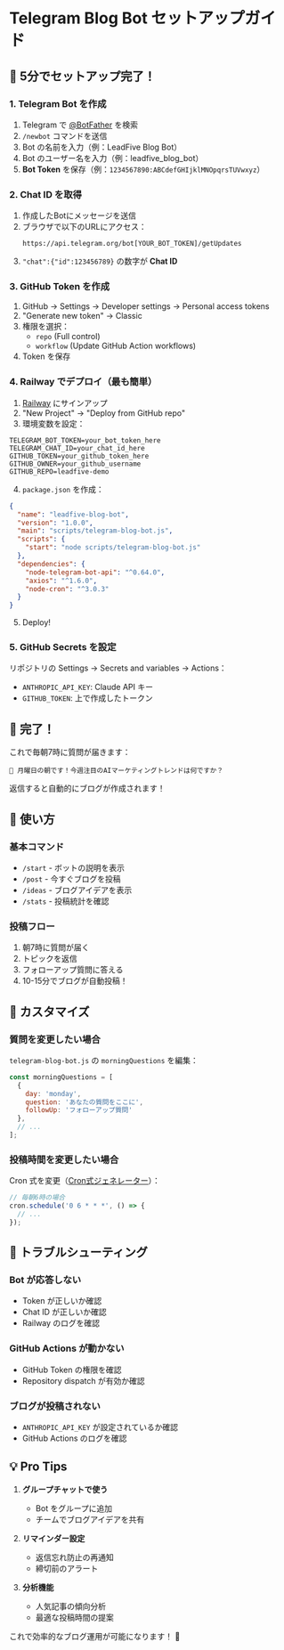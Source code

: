 # Telegram Blog Bot セットアップガイド

## 🚀 5分でセットアップ完了！

### 1. Telegram Bot を作成

1. Telegram で [@BotFather](https://t.me/botfather) を検索
2. `/newbot` コマンドを送信
3. Bot の名前を入力（例：LeadFive Blog Bot）
4. Bot のユーザー名を入力（例：leadfive_blog_bot）
5. **Bot Token** を保存（例：`1234567890:ABCdefGHIjklMNOpqrsTUVwxyz`）

### 2. Chat ID を取得

1. 作成したBotにメッセージを送信
2. ブラウザで以下のURLにアクセス：
   ```
   https://api.telegram.org/bot[YOUR_BOT_TOKEN]/getUpdates
   ```
3. `"chat":{"id":123456789}` の数字が **Chat ID**

### 3. GitHub Token を作成

1. GitHub → Settings → Developer settings → Personal access tokens
2. "Generate new token" → Classic
3. 権限を選択：
   - `repo` (Full control)
   - `workflow` (Update GitHub Action workflows)
4. Token を保存

### 4. Railway でデプロイ（最も簡単）

1. [Railway](https://railway.app/) にサインアップ
2. "New Project" → "Deploy from GitHub repo"
3. 環境変数を設定：

```env
TELEGRAM_BOT_TOKEN=your_bot_token_here
TELEGRAM_CHAT_ID=your_chat_id_here
GITHUB_TOKEN=your_github_token_here
GITHUB_OWNER=your_github_username
GITHUB_REPO=leadfive-demo
```

4. `package.json` を作成：

```json
{
  "name": "leadfive-blog-bot",
  "version": "1.0.0",
  "main": "scripts/telegram-blog-bot.js",
  "scripts": {
    "start": "node scripts/telegram-blog-bot.js"
  },
  "dependencies": {
    "node-telegram-bot-api": "^0.64.0",
    "axios": "^1.6.0",
    "node-cron": "^3.0.3"
  }
}
```

5. Deploy!

### 5. GitHub Secrets を設定

リポジトリの Settings → Secrets and variables → Actions：

- `ANTHROPIC_API_KEY`: Claude API キー
- `GITHUB_TOKEN`: 上で作成したトークン

## 🎉 完了！

これで毎朝7時に質問が届きます：

```
🚀 月曜日の朝です！今週注目のAIマーケティングトレンドは何ですか？
```

返信すると自動的にブログが作成されます！

## 📱 使い方

### 基本コマンド
- `/start` - ボットの説明を表示
- `/post` - 今すぐブログを投稿
- `/ideas` - ブログアイデアを表示
- `/stats` - 投稿統計を確認

### 投稿フロー
1. 朝7時に質問が届く
2. トピックを返信
3. フォローアップ質問に答える
4. 10-15分でブログが自動投稿！

## 🔧 カスタマイズ

### 質問を変更したい場合

`telegram-blog-bot.js` の `morningQuestions` を編集：

```javascript
const morningQuestions = [
  {
    day: 'monday',
    question: 'あなたの質問をここに',
    followUp: 'フォローアップ質問'
  },
  // ...
];
```

### 投稿時間を変更したい場合

Cron 式を変更（[Cron式ジェネレーター](https://crontab.guru/)）：

```javascript
// 毎朝6時の場合
cron.schedule('0 6 * * *', () => {
  // ...
});
```

## 🚨 トラブルシューティング

### Bot が応答しない
- Token が正しいか確認
- Chat ID が正しいか確認
- Railway のログを確認

### GitHub Actions が動かない
- GitHub Token の権限を確認
- Repository dispatch が有効か確認

### ブログが投稿されない
- `ANTHROPIC_API_KEY` が設定されているか確認
- GitHub Actions のログを確認

## 💡 Pro Tips

1. **グループチャットで使う**
   - Bot をグループに追加
   - チームでブログアイデアを共有

2. **リマインダー設定**
   - 返信忘れ防止の再通知
   - 締切前のアラート

3. **分析機能**
   - 人気記事の傾向分析
   - 最適な投稿時間の提案

これで効率的なブログ運用が可能になります！ 🎯